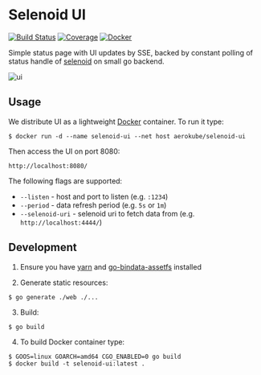 # Selenoid UI
[![Build Status](https://travis-ci.org/aerokube/selenoid-ui.svg?branch=master)](https://travis-ci.org/aerokube/selenoid-ui)
[![Coverage](https://codecov.io/github/aerokube/selenoid-ui/coverage.svg)](https://codecov.io/gh/aerokube/selenoid-ui)
[![Docker](https://img.shields.io/badge/docker-aerokube%2Fselenoid--ui-blue.svg)](https://hub.docker.com/r/aerokube/selenoid-ui/)

Simple status page with UI updates by SSE,
backed by constant polling of status handle
of [selenoid](https://github.com/aerokube/selenoid) on small go backend.

![ui](docs/img/ui.png)


## Usage

We distribute UI as a lightweight [Docker](http://docker.com/) container. To run it type:
```
$ docker run -d --name selenoid-ui --net host aerokube/selenoid-ui
```
Then access the UI on port 8080:
```
http://localhost:8080/
```
The following flags are supported:

- ```--listen``` - host and port to listen (e.g. ```:1234```)
- ```--period``` - data refresh period (e.g. ```5s``` or ```1m```)
- ```--selenoid-uri``` - selenoid uri to fetch data from (e.g. ```http://localhost:4444/```)

## Development

1) Ensure you have [yarn](https://github.com/yarnpkg/yarn) and [go-bindata-assetfs](https://github.com/elazarl/go-bindata-assetfs) installed

2) Generate static resources:
```
$ go generate ./web ./...
```
3) Build:
```
$ go build
```
4) To build Docker container type:
```
$ GOOS=linux GOARCH=amd64 CGO_ENABLED=0 go build
$ docker build -t selenoid-ui:latest .
```
